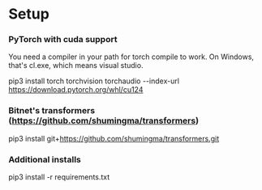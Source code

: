 # Setup

### PyTorch with cuda support

You need a compiler in your path for torch compile to work. On Windows, that's cl.exe, which means visual studio.

pip3 install torch torchvision torchaudio --index-url https://download.pytorch.org/whl/cu124

### Bitnet's transformers (https://github.com/shumingma/transformers)

pip3 install git+https://github.com/shumingma/transformers.git

### Additional installs

pip3 install -r requirements.txt

